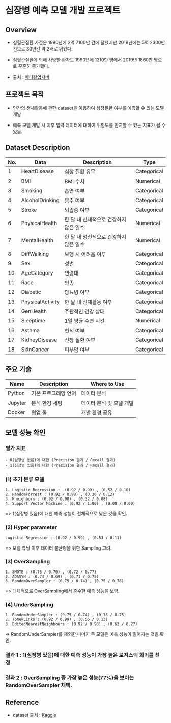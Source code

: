 # 심장병 예측 모델 개발 프로젝트

## Overview
- 심혈관질환 사건은 1990년에 2억 7100만 건에 달했지만 2019년에는 5억 2300만 건으로 30년간 약 2배로 뛰었다. 

- 심혈관질환에 의해 사망한 환자도 1990년에 1210만 명에서 2019년 1860만 명으로 꾸준히 증가했다. 

- 출처 : [메디칼업저버](http://www.monews.co.kr/news/articleView.html?idxno=300602)

## 프로젝트 목적

- 인간의 생체활동에 관한 dataset을 이용하여 심장질환 여부를 예측할 수 있는 모델 개발 

- 예측 모델 개발 시 이후 입력 데이터에 대하여 위험도를 인지할 수 있는 지표가 될 수 있음.

## Dataset Description

|No.|Data|Description|Type|
|--|--|--|--|
|1|HeartDisease|심장 질환 유무|Categorical|
|2|BMI|BMI 수치|Numerical|
|3|Smoking|흡연 여부|Categorical|
|4|AlcoholDrinking|음주 여부|Categorical|
|5|Stroke|뇌졸증 여부|Categorical|
|6|PhysicalHealth|한 달 내 신체적으로 건강하지 않은 일수|Numerical|
|7|MentalHealth|한 달 내 정신적으로 건강하지 않은 일수|Numerical|
|8|DiffWalking|보행 시 어려움 여부|Categorical|
|9|Sex|성별|Categorical|
|10|AgeCategory|연령대|Categorical|
|11|Race|인종|Categorical|
|12|Diabetic|당뇨병 여부|Categorical|
|13|PhysicalActivity|한 달 내 신체활동 여부|Categorical|
|14|GenHealth|주관적인 건강 상태|Categorical|
|15|Sleeptime|1일 평균 수면 시간|Numerical|
|16|Asthma|천식 여부|Categorical|
|17|KidneyDisease|신장 질환 여부|Categorical|
|18|SkinCancer|피부암 여부|Categorical|

## 주요 기술
|Name|Description|Where to Use|
|--|--|--|
|Python|기본 프로그래밍 언어|데이터 분석|
|Jupyter|분석 환경 세팅|데이터 분석 및 모델 개발|
|Docker|협업 툴|개발 환경 공유|

## 모델 성능 확인

### 평가 지표
    - 0(심장병 없음)에 대한 (Precision 결과 / Recall 결과)
    - 1(심장병 있음)에 대한 (Precision 결과 / Recall 결과)

### (1) 초기 분류 모델
    1. Logistic Regression :  (0.92 / 0.99) , (0.52 / 0.10)
    2. RandomForrest : (0.92 / 0.98) , (0.36 / 0.12)
    3. Kneighbors : (0.92 / 0.98) , (0.32 / 0.08)
    4. Support Vector Machine : (0.92 / 1.00) , (0.00 / 0.00)
=> 1(심장병 있음)에 대한 예측 성능이 전체적으로 낮은 것을 확인.

### (2) Hyper parameter
    Logistic Regression : (0.92 / 0.99) , (0.53 / 0.11)
=> 모델 튜닝 이후 데이터 불균형을 위한 Sampling 고려.

### (3) OverSampling
    1. SMOTE : (0.75 / 0.70) , (0.72 / 0.77)
    2. ADASYN : (0.74 / 0.69) , (0.71 / 0.75)
    3. RandomOverSampler : (0.75 / 0.74) , (0.75 / 0.76)
=> 대체적으로 OverSampling에서 준수한 예측 성능을 보임.

### (4) UnderSampling
    1. RandomUnderSampler : (0.75 / 0.74) , (0.75 / 0.75)
    2. TomekLinks : (0.92 / 0.99) , (0.56 / 0.13)
    3. EditedNearestNeighbours : (0.92 / 0.98) , (0.62 / 0.27)
=> RandomUnderSampler를 제외한 나머지 두 모델은 예측 성능이 떨어지는 것을 확인.

### 결과 1 : 1(심장병 있음)에 대한 예측 성능이 가장 높은 로지스틱 회귀를 선정.
### 결과 2 : OverSampling 중 가장 높은 성능(77%)을 보이는 RandomOverSampler 채택.

## Reference
- dataset 출처 : [Kaggle](https://www.kaggle.com/datasets/aqleemkhan/heart-disease-2020/data)